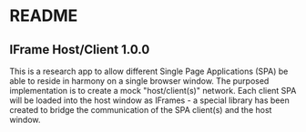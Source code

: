 # README #

## IFrame Host/Client 1.0.0 ##

This is a research app to allow different Single Page Applications (SPA) be able to reside in harmony on a single browser window.
The purposed implementation is to create a mock "host/client(s)" network.  Each client SPA will be loaded into the host window as IFrames - a special library has been created to bridge the communication of the SPA client(s) and the host window.